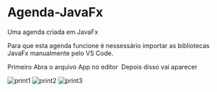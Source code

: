 # Agenda-JavaFx
Uma agenda criada em JavaFx

Para que esta agenda funcione é nessessário importar as bibliotecas JavaFx manualmente pelo VS Code.

Primeiro Abra o arquivo App no editor
<img src="" alt=""/>
Depois disso vai aparecer

<img src="mdImages/1.png" alt="print1"/>
<img src="mdImages/2.png" alt="print2"/>
<img src="mdImages/3.png" alt="print3"/>

